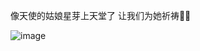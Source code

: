 像天使的姑娘星芽上天堂了 让我们为她祈祷🙏🍎

![image](https://user-images.githubusercontent.com/98999822/155232675-bb809813-edf9-425d-9bc2-16965255512e.png)
